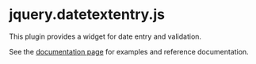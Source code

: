 jquery.datetextentry.js
=======================

This plugin provides a widget for date entry and validation.

See the [documentation page](http://grantm.github.com/jquery-datetextentry/)
for examples and reference documentation.


